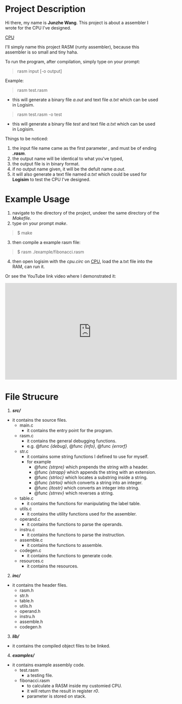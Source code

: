 # Project Description

Hi there, my name is **Junzhe Wang**.
This project is about a assembler I wrote for the CPU I've designed. 

[CPU](https://github.com/J-M-W0/CPU)

I'll simply name this project RASM (runty assembler), because this assembler is so small and tiny haha.

To run the program, after compilation, simply type on your prompt:

> rasm input [-o output]

Example:
> rasm test.rasm
- this will generate a binary file *a.out* and text file *a.txt* which can be used in Logisim.

> rasm test.rasm -o test
- this will generate a binary file *test* and text file *a.txt* which can be used in Logisim.

Things to be noticed:
1. the input file name came as the first parameter , and must be of ending ***.rasm***.
2. the output name will be identical to what you've typed, 
3. the output file is in binary format.
4. if no output name given, it will be the defult name  *a.out*.
5. it will also generate a text file named *a.txt* which could be used for **Logisim** to test the CPU I've designed.

# Example Usage
1. navigate to the directory of the project, undeer the same directory of the *Makefile*.
2. type on your prompt *make*.
> $ make
3. then compile a example rasm file:
> $ rasm ./example/fibonacci.rasm
4. then open logisim with the *cpu.circ* on [CPU](https://github.com/J-M-W0/CPU), load the a.txt file into the RAM, can run it.

Or see the YouTube link video where I demonstrated it: 
<iframe width="560" height="315" src="https://www.youtube.com/embed/https://youtu.be/sKxlbndWQQM" frameborder="0" allowfullscreen></iframe>

# File Strucure
1. ***src/***
- it contains the source files.
    - main.c
        - it contains the entry point for the program.
    - rasm.c
        - it contains the general debugging functions.
        - e.g. @func *{debug}*, @func *{info}*, @func *{errorf}*
    - str.c
        - it contains some string functions I defined to use for myself.
        - for example 
            - @func *{strpre}* which prepends the string with a header.
            - @func *{strapp}* which appends the string with an extension.
            - @func *{strloc}* which locates a substring inside a string.
            - @func *{strtoi}* which converts a string into an integer.
            - @func *{itostr}* which converts an integer into string.
            - @func *{strrev}* which reverses a string.
    - table.c
        - it contains the functions for manipulating the label table.
    - utils.c
        - it contains the utility functions used for the assembler.
    - operand.c
        - it contains the functions to parse the operands.
    - instru.c
        - it contains the functions to parse the instruction.
    - assemble.c
        - it contains the functions to assemble.
    - codegen.c
        - it contains the functions to generate code.
    - resources.c
        - it contains the resources.
2. ***inc/***
- it contains the header files.
    - rasm.h
    - str.h
    - table.h
    - utils.h
    - operand.h
    - instru.h
    - assemble.h
    - codegen.h
3. ***lib/***
- it contains the compiled object files to be linked.
4. ***examples/***
- it contains example assembly code.
    - test.rasm
        - a testing file.
    - fibonacci.rasm
        - to calculate a RASM inside my customied CPU.
        - it will return the result in register *r0*.
        - parameter is stored on stack.

